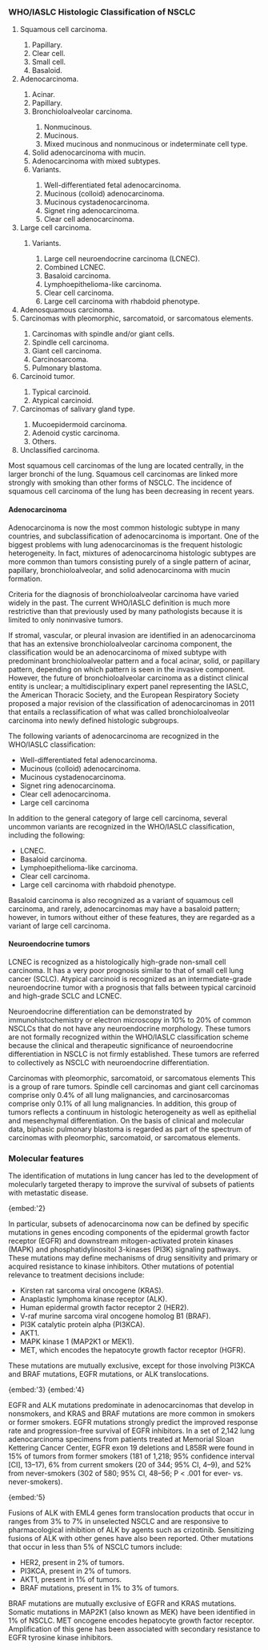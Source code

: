 
### WHO/IASLC Histologic Classification of NSCLC

<ol>
	<li>Squamous cell carcinoma.
		<div class="pdq-content-list">
			<ol class="lower-alpha">
				<li>Papillary.</li>
				<li>Clear cell.</li>
				<li>Small cell.</li>
				<li>Basaloid.</li>
			</ol>
		</div>
	</li>
	<li>Adenocarcinoma.
		<div class="pdq-content-list">
			<ol class="lower-alpha">
				<li>Acinar.</li>
				<li>Papillary.</li>
				<li>Bronchioloalveolar carcinoma.
					<div class="pdq-content-list">
						<ol class="lower-roman">
							<li>Nonmucinous.</li>
							<li>Mucinous.</li>
							<li>Mixed mucinous and nonmucinous or indeterminate cell type.</li>
						</ol>
					</div>
				</li>
				<li>Solid adenocarcinoma with mucin.</li>
				<li>Adenocarcinoma with mixed subtypes.</li>
				<li>Variants.
					<div class="pdq-content-list">
						<ol class="lower-roman">
							<li>Well-differentiated fetal adenocarcinoma.</li>
							<li>Mucinous (colloid) adenocarcinoma.</li>
							<li>Mucinous cystadenocarcinoma.</li>
							<li>Signet ring adenocarcinoma.</li>
							<li>Clear cell adenocarcinoma.</li>
						</ol>
					</div>
				</li>
			</ol>
		</div>
	</li>
	<li>Large cell carcinoma.
		<div class="pdq-content-list">
			<ol class="lower-alpha">
				<li>Variants.
					<div class="pdq-content-list">
						<ol class="lower-roman">
							<li>Large cell neuroendocrine carcinoma (LCNEC).</li>
							<li>Combined LCNEC.</li>
							<li>Basaloid carcinoma.</li>
							<li>Lymphoepithelioma-like carcinoma.   </li>
							<li>Clear cell carcinoma.</li>
							<li>Large cell carcinoma with rhabdoid phenotype.</li>
						</ol>
					</div>
				</li>
			</ol>
		</div>
	</li>
	<li>Adenosquamous carcinoma.</li>
	<li>Carcinomas with pleomorphic, sarcomatoid, or sarcomatous elements.
		<div class="pdq-content-list">
			<ol class="lower-alpha">
				<li>Carcinomas with spindle and/or giant cells.</li>
				<li>Spindle cell carcinoma.</li>
				<li>Giant cell carcinoma.</li>
				<li>Carcinosarcoma.</li>
				<li>Pulmonary blastoma.</li>
			</ol>
		</div>
	</li>
	<li>Carcinoid tumor.
		<div class="pdq-content-list">
			<ol class="lower-alpha">
				<li>Typical carcinoid.</li>
				<li>Atypical carcinoid.</li>
			</ol>
		</div>
	</li>
	<li>Carcinomas of salivary gland type.
		<div class="pdq-content-list">
			<ol class="lower-alpha">
				<li>Mucoepidermoid carcinoma.</li>
				<li>Adenoid cystic carcinoma.</li>
				<li>Others.</li>
			</ol>
		</div>
	</li>
	<li>Unclassified carcinoma.</li>
</ol>

Most squamous cell carcinomas of the lung are located centrally, in the larger bronchi of the lung. Squamous cell carcinomas are linked more strongly with smoking than other forms of NSCLC. The incidence of squamous cell carcinoma of the lung has been decreasing in recent years.

#### Adenocarcinoma
Adenocarcinoma is now the most common histologic subtype in many countries, and subclassification of adenocarcinoma is important. One of the biggest problems with lung adenocarcinomas is the frequent histologic heterogeneity. In fact, mixtures of adenocarcinoma histologic subtypes are more common than tumors consisting purely of a single pattern of acinar, papillary, bronchioloalveolar, and solid adenocarcinoma with mucin formation.

Criteria for the diagnosis of bronchioloalveolar carcinoma have varied widely in the past. The current WHO/IASLC definition is much more restrictive than that previously used by many pathologists because it is limited to only noninvasive tumors.

If stromal, vascular, or pleural invasion are identified in an adenocarcinoma that has an extensive bronchioloalveolar carcinoma component, the classification would be an adenocarcinoma of mixed subtype with predominant bronchioloalveolar pattern and a focal acinar, solid, or papillary pattern, depending on which pattern is seen in the invasive component. However, the future of bronchioloalveolar carcinoma as a distinct clinical entity is unclear; a multidisciplinary expert panel representing the IASLC, the American Thoracic Society, and the European Respiratory Society proposed a major revision of the classification of adenocarcinomas in 2011 that entails a reclassification of what was called bronchioloalveolar carcinoma into newly defined histologic subgroups.

The following variants of adenocarcinoma are recognized in the WHO/IASLC classification:

- Well-differentiated fetal adenocarcinoma.
- Mucinous (colloid) adenocarcinoma.
- Mucinous cystadenocarcinoma.
- Signet ring adenocarcinoma.
- Clear cell adenocarcinoma.
- Large cell carcinoma

In addition to the general category of large cell carcinoma, several uncommon variants are recognized in the WHO/IASLC classification, including the following:

- LCNEC.
- Basaloid carcinoma.
- Lymphoepithelioma-like carcinoma.
- Clear cell carcinoma.
- Large cell carcinoma with rhabdoid phenotype.

Basaloid carcinoma is also recognized as a variant of squamous cell carcinoma, and rarely, adenocarcinomas may have a basaloid pattern; however, in tumors without either of these features, they are regarded as a variant of large cell carcinoma.

#### Neuroendocrine tumors
LCNEC is recognized as a histologically high-grade non-small cell carcinoma. It has a very poor prognosis similar to that of small cell lung cancer (SCLC). Atypical carcinoid is recognized as an intermediate-grade neuroendocrine tumor with a prognosis that falls between typical carcinoid and high-grade SCLC and LCNEC.

Neuroendocrine differentiation can be demonstrated by immunohistochemistry or electron microscopy in 10% to 20% of common NSCLCs that do not have any neuroendocrine morphology. These tumors are not formally recognized within the WHO/IASLC classification scheme because the clinical and therapeutic significance of neuroendocrine differentiation in NSCLC is not firmly established. These tumors are referred to collectively as NSCLC with neuroendocrine differentiation.

Carcinomas with pleomorphic, sarcomatoid, or sarcomatous elements
This is a group of rare tumors. Spindle cell carcinomas and giant cell carcinomas comprise only 0.4% of all lung malignancies, and carcinosarcomas comprise only 0.1% of all lung malignancies. In addition, this group of tumors reflects a continuum in histologic heterogeneity as well as epithelial and mesenchymal differentiation. On the basis of clinical and molecular data, biphasic pulmonary blastoma is regarded as part of the spectrum of carcinomas with pleomorphic, sarcomatoid, or sarcomatous elements.

### Molecular features
The identification of mutations in lung cancer has led to the development of molecularly targeted therapy to improve the survival of subsets of patients with metastatic disease.

{embed:'2}

In particular, subsets of adenocarcinoma now can be defined by specific mutations in genes encoding components of the epidermal growth factor receptor (EGFR) and downstream mitogen-activated protein kinases (MAPK) and phosphatidylinositol 3-kinases (PI3K) signaling pathways. These mutations may define mechanisms of drug sensitivity and primary or acquired resistance to kinase inhibitors. Other mutations of potential relevance to treatment decisions include:

- Kirsten rat sarcoma viral oncogene (KRAS).
- Anaplastic lymphoma kinase receptor (ALK).
- Human epidermal growth factor receptor 2 (HER2).
- V-raf murine sarcoma viral oncogene homolog B1 (BRAF).
- PI3K catalytic protein alpha (PI3KCA).
- AKT1.
- MAPK kinase 1 (MAP2K1 or MEK1).
- MET, which encodes the hepatocyte growth factor receptor (HGFR).

These mutations are mutually exclusive, except for those involving PI3KCA and BRAF mutations, EGFR mutations, or ALK translocations.

{embed:'3}
{embed:'4}

EGFR and ALK mutations predominate in adenocarcinomas that develop in nonsmokers, and KRAS and BRAF mutations are more common in smokers or former smokers. EGFR mutations strongly predict the improved response rate and progression-free survival of EGFR inhibitors. In a set of 2,142 lung adenocarcinoma specimens from patients treated at Memorial Sloan Kettering Cancer Center, EGFR exon 19 deletions and L858R were found in 15% of tumors from former smokers (181 of 1,218; 95% confidence interval [CI], 13–17), 6% from current smokers (20 of 344; 95% CI, 4–9), and 52% from never-smokers (302 of 580; 95% CI, 48–56; P < .001 for ever- vs. never-smokers).

{embed:'5}

Fusions of ALK with EML4 genes form translocation products that occur in ranges from 3% to 7% in unselected NSCLC and are responsive to pharmacological inhibition of ALK by agents such as crizotinib. Sensitizing fusions of ALK with other genes have also been reported. Other mutations that occur in less than 5% of NSCLC tumors include:

- HER2, present in 2% of tumors.
- PI3KCA, present in 2% of tumors.
- AKT1, present in 1% of tumors.
- BRAF mutations, present in 1% to 3% of tumors.

BRAF mutations are mutually exclusive of EGFR and KRAS mutations. Somatic mutations in MAP2K1 (also known as MEK) have been identified in 1% of NSCLC. MET oncogene encodes hepatocyte growth factor receptor. Amplification of this gene has been associated with secondary resistance to EGFR tyrosine kinase inhibitors.
